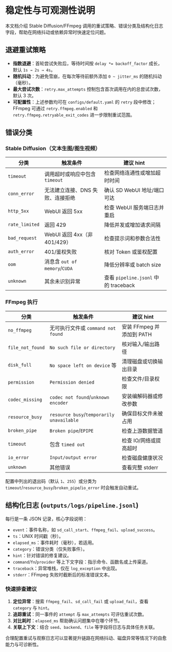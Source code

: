 # 稳定性与可观测性说明

本文档介绍 Stable Diffusion/FFmpeg 调用的重试策略、错误分类及结构化日志字段，帮助在网络抖动或依赖异常时快速定位问题。

## 退避重试策略

- **指数退避**：首轮尝试失败后，等待时间按 `delay *= backoff_factor` 成长，默认 `1s → 2s → 4s`。
- **随机抖动**：为避免雪崩，在每次等待前额外添加 `0 ~ jitter_ms` 的随机抖动（毫秒）。
- **最大尝试次数**：`retry.max_attempts` 控制包含首次调用在内的总尝试次数，默认 3 次。
- **可配置性**：上述参数均可在 `configs/default.yaml` 的 `retry` 段中修改；FFmpeg 可通过 `retry.ffmpeg.enabled` 和 `retry.ffmpeg.retryable_exit_codes` 进一步限制重试范围。

## 错误分类

### Stable Diffusion（文本生图/图生视频）

| 分类 | 触发条件 | 建议 hint |
| --- | --- | --- |
| `timeout` | 调用超时或响应中包含 `timeout` | 检查网络连通性或增加超时时间 |
| `conn_error` | 无法建立连接、DNS 失败、连接拒绝 | 确认 SD WebUI 地址/端口可达 |
| `http_5xx` | WebUI 返回 5xx | 检查 WebUI 服务端日志并重启 |
| `rate_limited` | 返回 429 | 降低并发或增加请求间隔 |
| `bad_request` | WebUI 返回 4xx（非 401/429） | 检查提示词和参数合法性 |
| `auth_error` | 401/鉴权失败 | 核对 Token 或鉴权配置 |
| `oom` | 消息含 `out of memory`/`CUDA` | 降低分辨率或 batch size |
| `unknown` | 其余未识别异常 | 查看 `pipeline.jsonl` 中的 traceback |

### FFmpeg 执行

| 分类 | 触发条件 | 建议 hint |
| --- | --- | --- |
| `no_ffmpeg` | 无可执行文件或 `command not found` | 安装 FFmpeg 并添加到 PATH |
| `file_not_found` | `No such file or directory` | 核对输入/输出路径 |
| `disk_full` | `No space left on device` 等 | 清理磁盘或切换输出目录 |
| `permission` | `Permission denied` | 检查文件/目录权限 |
| `codec_missing` | `codec not found`/`unknown encoder` | 安装编解码器或修改参数 |
| `resource_busy` | `resource busy`/`temporarily unavailable` | 确保目标文件未被占用 |
| `broken_pipe` | `Broken pipe`/`EPIPE` | 检查上游数据管道 |
| `timeout` | 包含 `timed out` | 检查 IO/网络或提高超时 |
| `io_error` | `Input/output error` | 检查磁盘健康状况 |
| `unknown` | 其他错误 | 查看完整 stderr |

配置中列出的退出码（默认 `1`、`255`）或分类为 `timeout`/`resource_busy`/`broken_pipe`/`io_error` 时会触发自动重试。

## 结构化日志 (`outputs/logs/pipeline.jsonl`)

每行是一条 JSON 记录，核心字段说明：

- `event`：事件名称，如 `sd_call_start`、`ffmpeg_fail`、`upload_success`。
- `ts`：UNIX 时间戳（秒）。
- `elapsed_ms`：事件耗时（毫秒），若适用。
- `category`：错误分类（仅失败事件）。
- `hint`：针对错误的修复建议。
- `command`/`fn`/`provider` 等上下文字段：指示命令、函数名或上传渠道。
- `traceback`：异常堆栈，仅在 `log_exception` 中出现。
- `stderr`：FFmpeg 失败时截断后的标准错误文本。

### 快速排查建议

1. **定位异常**：搜索 `ffmpeg_fail`、`sd_call_fail` 或 `upload_fail`，查看 `category` 与 `hint`。
2. **追踪重试**：同一事件的 `attempt` 与 `max_attempts` 可评估重试次数。
3. **对比耗时**：`elapsed_ms` 帮助确认问题集中在哪个环节。
4. **关联上下文**：结合 `seed`、`backend`、`file` 等字段将日志与具体任务关联。

合理配置重试与观察日志可以显著提升链路在网络抖动、磁盘异常等情况下的自愈能力与可诊断性。
